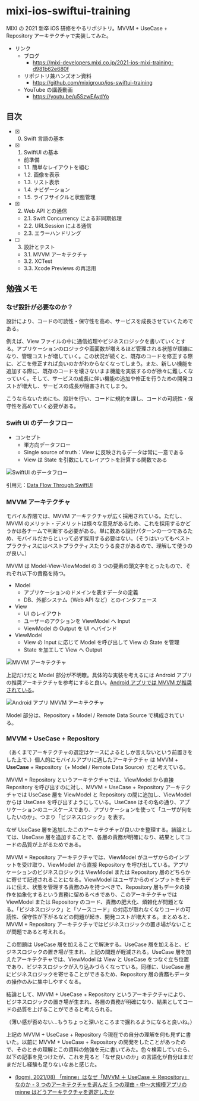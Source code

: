 # mixi-ios-swiftui-training

MIXI の 2021 新卒 iOS 研修をやるリポジトリ。MVVM + UseCase + Repository アーキテクチャで実装してみた。

- リンク
  - ブログ
    - https://mixi-developers.mixi.co.jp/2021-ios-mixi-training-d981b62e680f
  - リポジトリ兼ハンズオン資料
    - https://github.com/mixigroup/ios-swiftui-training
  - YouTube の講義動画
    - https://youtu.be/u5SzwEAydYo

## 目次

- [x] 0. Swift 言語の基本
- [x] 1. SwiftUI の基本
  - 前準備
  - 1.1. 簡単なレイアウトを組む
  - 1.2. 画像を表示
  - 1.3. リスト表示
  - 1.4. ナビゲーション
  - 1.5. ライフサイクルと状態管理
- [x] 2. Web API との通信
  - 2.1. Swift Concurrency による非同期処理
  - 2.2. URLSession による通信
  - 2.3. エラーハンドリング
- [ ] 3. 設計とテスト
  - 3.1. MVVM アーキテクチャ
  - 3.2. XCTest
  - 3.3. Xcode Previews の再活用

## 勉強メモ

### なぜ設計が必要なのか？

設計により、コードの可読性・保守性を高め、サービスを成長させていくためである。

例えば、View ファイルの中に通信処理やビジネスロジックを書いていくとする。アプリケーションのロジックや画面数が増えるほど管理される状態が煩雑になり、管理コストが増していく。この状況が続くと、既存のコードを修正する際に、どこを修正すれば良いのかがわからなくなってしまう。また、新しい機能を追加する際に、既存のコードを壊さないまま機能を実装するのが徐々に難しくなっていく。そして、サービスの成長に伴い機能の追加や修正を行うための開発コストが増大し、サービスの成長が阻害されてしまう。

こうならないためにも、設計を行い、コードに規約を課し、コードの可読性・保守性を高めていく必要がある。

### Swift UI のデータフロー

- コンセプト
  - 単方向データフロー
  - Single source of truth：View に反映されるデータは常に一意である
  - View は State を引数にしてレイアウトを計算する関数である

![SwiftUI のデータフロー](https://user-images.githubusercontent.com/8536870/115537484-cf9f7600-a2d5-11eb-8b60-0847e186f288.png)

引用元：[Data Flow Through SwiftUI](https://developer.apple.com/videos/play/wwdc2019/226)

### MVVM アーキテクチャ

モバイル界隈では、MVVM アーキテクチャが広く採用されている。ただし、MVVM のメリット・デメリットは様々な意見があるため、これを採用するかどうかは各チームで判断する必要がある。単に数ある設計パターンの一つであるため、モバイルだからといって必ず採用する必要はない。（そうはいってもベストプラクティスにはベストプラクティスたりうる良さがあるので、理解して使うのが良い。）

MVVM は Model-View-ViewModel の 3 つの要素の頭文字をとったもので、それぞれ以下の責務を持つ。

- Model
  - アプリケーションのドメインを表すデータの定義
  - DB、外部システム（Web API など）とのインタフェース
- View
  - UI のレイアウト
  - ユーザーのアクションを ViewModel へ Input
  - ViewModel の Output を UI へバインド
- ViewModel
  - View の Input に応じて Model を呼び出して View の State を管理
  - State を加工して View へ Output

![MVVM アーキテクチャ](https://user-images.githubusercontent.com/8536870/115537612-f2ca2580-a2d5-11eb-937a-98ea74da920f.png)

上記だけだと Model 部分が不明瞭。具体的な実装を考えるには Android アプリの推奨アーキテクチャを参考にすると良い。[Android アプリでは MVVM が推奨されている](https://developer.android.com/jetpack/guide#recommended-app-arch)。

![Android アプリ MVVM アーキテクチャ](https://user-images.githubusercontent.com/8536870/115537744-18572f00-a2d6-11eb-8d24-1e4f22d2701b.png)

Model 部分は、Repository + Model / Remote Data Source で構成されている。

### MVVM + UseCase + Repository

（あくまでアーキテクチャの選定はケースによるとしか言えないという前置きをした上で、）個人的にモバイルアプリに適したアーキテクチャ は MVVM + **UseCase** + Repository（+ Model / Remote Data Source）だと考えている。

MVVM + Repository というアーキテクチャでは、ViewModel から直接 Repository を呼び出すのに対し、MVVM + UseCase + Repository アーキテクチャでは UseCase 層を ViewModel と Repository の間に追加し、ViewModel からは UseCase を呼び出すようにしている。UseCase はその名の通り、アプリケーションのユースケースであり、アプリケーションを使って「ユーザが何をしたいのか」、つまり「ビジネスロジック」を表す。

なぜ UseCase 層を追加したこのアーキテクチャが良いかを整理する。結論としては、UseCase 層を追加することで、各層の責務が明確になり、結果としてコードの品質が上がるためである。

MVVM + Repository アーキテクチャでは、ViewModel がユーザからのインプットを受け取り、ViewModel から直接 Repository を呼び出している。アプリケーションのビジネスロジックは ViewModel または Repository 層のどちらかに寄せて記述されることになる。ViewModel はユーザからのインプットをモデルに伝え、状態を管理する責務のみを持つべきで、Repository 層もデータの操作を抽象化するという責務に留めるべきであり、このアーキテクチャでは ViewModel または Repository のコード、責務の肥大化、煩雑化が問題となる。「ビジネスロジック」と「ソースコード」の対応が取れなくなりコードの可読性、保守性が下がるなどの問題が起き、開発コストが増大する。まとめると、MVVM + Repository アーキテクチャではビジネスロジックの置き場がないことが問題であると考えれる。

この問題は UseCase 層を加えることで解決する。UseCase 層を加えると、ビジネスロジックの置き場が生まれ、上記の問題が軽減される。UseCase 層を加えたアーキテクチャでは、ViewModel は View と UseCase をつなぐ立ち位置であり、ビジネスロジックが入り込みづらくなっている。同様に、UseCase 層にビジネスロジックを寄せることができるため、Repository 層の責務もデータの操作のみに集中しやすくなる。

結論として、MVVM + UseCase + Repository というアーキテクチャにより、ビジネスロジックの置き場が生まれ、各層の責務が明確になり、結果としてコードの品質を上げることができると考えられる。

（薄い感が否めない...もうちょっと深いところまで掘れるようになると良いね。）

上記の MVVM + UseCase + Repository 今現在での自分の理解を何も見ずに書いた。以前に MVVM + UseCase + Repository の開発をしたことがあったので、そのときの理解とこの資料の勉強を元に書いてみた。色々検索していたら、以下の記事を見つけたが、これを見ると「なぜ良いのか」の言語化が自分はまだまだだし経験も足りないなあと感じた。

- [(logmi, 2021/08) 「minne」はなぜ「MVVM ＋ UseCase ＋ Repository」なのか - 3 つのアーキテクチャを選んだ 5 つの理由 - 中〜大規模アプリの minne はどうアーキテクチャを選定したか](https://logmi.jp/tech/articles/325433)
